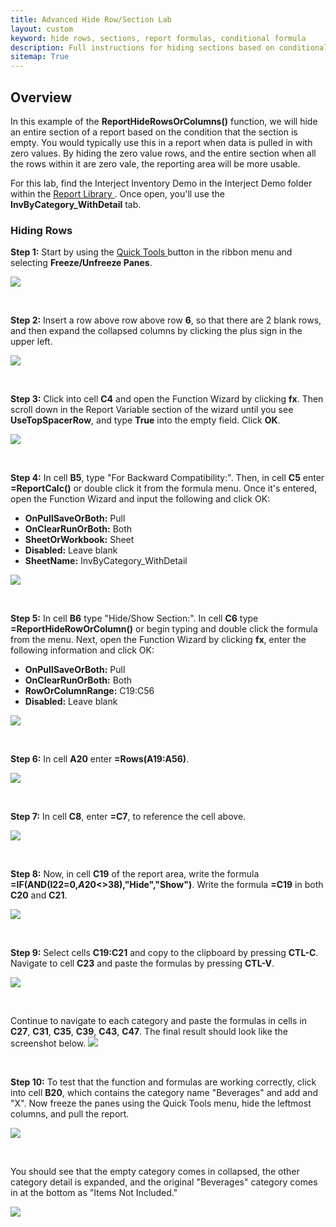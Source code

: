 ```yaml
---
title: Advanced Hide Row/Section Lab
layout: custom 
keyword: hide rows, sections, report formulas, conditional formula
description: Full instructions for hiding sections based on conditional values
sitemap: True
---
```


##  **Overview**

In this example of the **ReportHideRowsOrColumns()** function, we will hide an entire section of a report based on the condition that the section is empty. You would typically use this in a report when data is pulled in with zero values. By hiding the zero value rows, and the entire section when all the rows within it are zero vale, the reporting area will be more usable. 

For this lab, find the Interject Inventory Demo in the Interject Demo folder within the [ Report Library ](/wAbout/Report-Library-Basics.html). Once open, you'll use the **InvByCategory_WithDetail** tab.


###  **Hiding Rows**

**Step 1:** Start by using the [ Quick Tools ](/wPortal/Interject-Ribbon-Menu-Items.html) button in the ribbon menu and selecting **Freeze/Unfreeze Panes**.

![](/images/L-Create-AdvancedHideRow/AdvanceRowHide1.png)

<br> 

**Step 2:** Insert a row above row above row **6**, so that there are 2 blank rows, and then expand the collapsed columns by clicking the plus sign in the upper left.

![](/images/L-Create-AdvancedHideRow/AdvanceRowHide2.png)

<br>

**Step 3:** Click into cell **C4** and open the Function Wizard by clicking **fx**. Then scroll down in the Report Variable section of the wizard until you see **UseTopSpacerRow**, and type **True** into the empty field. Click **OK**.

![](/images/L-Create-AdvancedHideRow/AdvanceRowHide3.png)

<br>

**Step 4:** In cell **B5**, type "For Backward Compatibility:". Then, in cell **C5** enter **=ReportCalc()** or double click it from the formula menu. Once it's entered, open the Function Wizard and input the following and click OK:
- **OnPullSaveOrBoth:** Pull
- **OnClearRunOrBoth:** Both
- **SheetOrWorkbook:** Sheet
- **Disabled:** Leave blank
- **SheetName:** InvByCategory_WithDetail

![](/images/L-Create-AdvancedHideRow/AdvanceRowHide4.png)

<br>

**Step 5:** In cell **B6** type "Hide/Show Section:". In cell **C6** type **=ReportHideRowOrColumn()** or begin typing and double click the formula from the menu. Next, open the Function Wizard by clicking **fx**, enter the following information and click OK:
- **OnPullSaveOrBoth:** Pull
- **OnClearRunOrBoth:** Both
- **RowOrColumnRange:** C19:C56
- **Disabled:** Leave blank

![](/images/L-Create-AdvancedHideRow/AdvanceRowHide5.png)

<br>

**Step 6:** In cell **A20** enter **=Rows(A19:A56)**.

![](/images/L-Create-AdvancedHideRow/AdvanceRowHide6.png)

<br>

**Step 7:** In cell **C8**, enter **=C7**, to reference the cell above.

![](/images/L-Create-AdvancedHideRow/AdvanceRowHide7.png)

<br>

**Step 8:** Now, in cell **C19** of the report area, write the formula **=IF(AND(I22=0,$A$20<>38),"Hide","Show")**. Write the formula **=C19** in both **C20** and **C21**.

![](/images/L-Create-AdvancedHideRow/AdvanceRowHide8.png)

<br>

**Step 9:** Select cells **C19:C21** and copy to the clipboard by pressing **CTL-C**. Navigate to cell **C23** and paste the formulas by pressing **CTL-V**.

![](/images/L-Create-AdvancedHideRow/AdvanceRowHide9.png)

<br>

Continue to navigate to each category and paste the formulas in cells in **C27**, **C31**, **C35**, **C39**, **C43**, **C47**. The final result should look like the screenshot below.
![](/images/L-Create-AdvancedHideRow/AdvanceRowHide10.png)

<br>

**Step 10:** To test that the function and formulas are working correctly, click into cell **B20**, which contains the category name "Beverages" and add and "X". Now freeze the panes using the Quick Tools menu, hide the leftmost columns, and pull the report.

![](/images/L-Create-AdvancedHideRow/AdvanceRowHide13.png)

<br>

You should see that the empty category comes in collapsed, the other category detail is expanded, and the original "Beverages" category comes in at the bottom as "Items Not Included."

![](/images/L-Create-AdvancedHideRow/AdvanceRowHide14.png)
